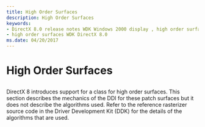 ```yaml
---
title: High Order Surfaces
description: High Order Surfaces
keywords:
- DirectX 8.0 release notes WDK Windows 2000 display , high order surfaces
- high order surfaces WDK DirectX 8.0
ms.date: 04/20/2017
---
```


# High Order Surfaces


## <span id="ddk_high_order_surfaces_gg"></span><span id="DDK_HIGH_ORDER_SURFACES_GG"></span>


DirectX 8 introduces support for a class for high order surfaces. This section describes the mechanics of the DDI for these patch surfaces but it does not describe the algorithms used. Refer to the reference rasterizer source code in the Driver Development Kit (DDK) for the details of the algorithms that are used.

 

 





